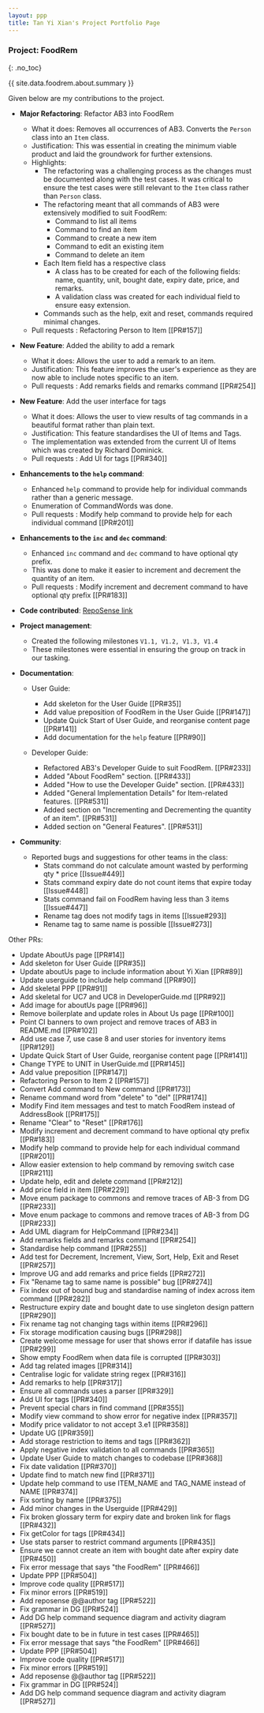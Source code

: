 ```yaml
---
layout: ppp
title: Tan Yi Xian's Project Portfolio Page
---
```


<!-- markdownlint-disable-next-line blanks-around-headers -->
### Project: FoodRem
{: .no_toc}

<!-- markdownlint-disable-next-line proper-names -->
{{ site.data.foodrem.about.summary }}

Given below are my contributions to the project.

* **Major Refactoring**: Refactor AB3 into FoodRem

  * What it does: Removes all occurrences of AB3. Converts the `Person` class into an `Item` class.
  * Justification: This was essential in creating the minimum viable product and laid the groundwork for further extensions.
  * Highlights:
    * The refactoring was a challenging process as the changes must be documented along with the test cases. It was critical to ensure the test cases were still relevant to the `Item` class rather than `Person` class.
    * The refactoring meant that all commands of AB3 were extensively modified to suit FoodRem:
      * Command to list all items
      * Command to find an item
      * Command to create a new item
      * Command to edit an existing item
      * Command to delete an item
    * Each Item field has a respective class
      * A class has to be created for each of the following fields: name, quantity, unit, bought date, expiry date, price, and remarks.
      * A validation class was created for each individual field to ensure easy extension.
    * Commands such as the help, exit and reset, commands required minimal changes.
  * Pull requests : Refactoring Person to Item [[PR#157]]

* **New Feature**: Added the ability to add a remark

  * What it does: Allows the user to add a remark to an item.
  * Justification: This feature improves the user's experience as they are now able to include notes specific to an item.
  * Pull requests : Add remarks fields and remarks command [[PR#254]]

* **New Feature**: Add the user interface for tags
  * What it does: Allows the user to view results of tag commands in a beautiful format rather than plain text.
  * Justification: This feature standardises the UI of Items and Tags.
  * The implementation was extended from the current UI of Items which was created by Richard Dominick.
  * Pull requests : Add UI for tags [[PR#340]]

* **Enhancements to the `help` command**:

  * Enhanced `help` command to provide help for individual commands rather than a generic message.
  * Enumeration of CommandWords was done.
  * Pull requests : Modify help command to provide help for each individual command [[PR#201]]

* **Enhancements to the `inc` and `dec` command**:

  * Enhanced `inc` command and `dec` command to have optional qty prefix.
  * This was done to make it easier to increment and decrement the quantity of an item.
  * Pull requests : Modify increment and decrement command to have optional qty prefix [[PR#183]]

* **Code contributed**: [RepoSense link](https://nus-cs2103-ay2223s1.github.io/tp-dashboard/?search=&sort=groupTitle&sortWithin=title&timeframe=commit&mergegroup=&groupSelect=groupByRepos&breakdown=true&checkedFileTypes=docs~functional-code~test-code~other&since=2022-09-16&tabOpen=true&tabType=authorship&tabAuthor=yixiann&tabRepo=AY2223S1-CS2103T-W16-2%2Ftp%5Bmaster%5D&authorshipIsMergeGroup=false&authorshipFileTypes=docs~functional-code~test-code~other&authorshipIsBinaryFileTypeChecked=false&authorshipIsIgnoredFilesChecked=false)

* **Project management**:

  * Created the following milestones `V1.1, V1.2, V1.3, V1.4`
  * These milestones were essential in ensuring the group on track in our tasking.

* **Documentation**:

  * User Guide:
    * Add skeleton for the User Guide [[PR#35]]
    * Add value preposition of FoodRem in the User Guide [[PR#147]]
    * Update Quick Start of User Guide, and reorganise content page [[PR#141]]
    * Add documentation for the `help` feature [[PR#90]]

  * Developer Guide:
    * Refactored AB3's Developer Guide to suit FoodRem. [[PR#233]]
    * Added "About FoodRem" section. [[PR#433]]
    * Added "How to use the Developer Guide" section. [[PR#433]]
    * Added "General Implementation Details" for Item-related features. [[PR#531]]
    * Added section on "Incrementing and Decrementing the quantity of an item". [[PR#531]]
    * Added section on "General Features". [[PR#531]]

* **Community**:

  * Reported bugs and suggestions for other teams in the class:
    * Stats command do not calculate amount wasted by performing qty * price [[Issue#449]]
    * Stats command expiry date do not count items that expire today [[Issue#448]]
    * Stats command fail on FoodRem having less than 3 items [[Issue#447]]
    * Rename tag does not modify tags in items [[Issue#293]]
    * Rename tag to same name is possible [[Issue#273]]

Other PRs:

* Update AboutUs page [[PR#14]]
* Add skeleton for User Guide [[PR#35]]
* Update aboutUs page to include information about Yi Xian [[PR#89]]
* Update userguide to include help command [[PR#90]]
* Add skeletal PPP [[PR#91]]
* Add skeletal for UC7 and UC8 in DeveloperGuide.md [[PR#92]]
* Add image for aboutUs page [[PR#96]]
* Remove boilerplate and update roles in About Us page [[PR#100]]
* Point CI banners to own project and remove traces of AB3 in README.md [[PR#102]]
* Add use case 7, use case 8 and user stories for inventory items [[PR#129]]
* Update Quick Start of User Guide, reorganise content page [[PR#141]]
* Change TYPE to UNIT in UserGuide.md [[PR#145]]
* Add value preposition [[PR#147]]
* Refactoring Person to Item 2 [[PR#157]]
* Convert Add command to New command [[PR#173]]
* Rename command word from \"delete\" to \"del\" [[PR#174]]
* Modify Find item messages and test to match FoodRem instead of AddressBook [[PR#175]]
* Rename \"Clear\" to \"Reset\" [[PR#176]]
* Modify increment and decrement command to have optional qty prefix [[PR#183]]
* Modify help command to provide help for each individual command [[PR#201]]
* Allow easier extension to help command by removing switch case [[PR#211]]
* Update help, edit and delete command [[PR#212]]
* Add price field in item [[PR#229]]
* Move enum package to commons and remove traces of AB-3 from DG [[PR#233]]
* Move enum package to commons and remove traces of AB-3 from DG [[PR#233]]
* Add UML diagram for HelpCommand [[PR#234]]
* Add remarks fields and remarks command [[PR#254]]
* Standardise help command [[PR#255]]
* Add test for Decrement, Increment, View, Sort, Help, Exit and Reset [[PR#257]]
* Improve UG and add remarks and price fields [[PR#272]]
* Fix \"Rename tag to same name is possible\" bug [[PR#274]]
* Fix index out of bound bug and standardise naming of index across item command [[PR#282]]
* Restructure expiry date and bought date to use singleton design pattern [[PR#290]]
* Fix rename tag not changing tags within items [[PR#296]]
* Fix storage modification causing bugs [[PR#298]]
* Create welcome message for user that shows error if datafile has issue [[PR#299]]
* Show empty FoodRem when data file is corrupted [[PR#303]]
* Add tag related images [[PR#314]]
* Centralise logic for validate string regex [[PR#316]]
* Add remarks to help [[PR#317]]
* Ensure all commands uses a parser [[PR#329]]
* Add UI for tags [[PR#340]]
* Prevent special chars in find command [[PR#355]]
* Modify view command to show error for negative index [[PR#357]]
* Modify price validator to not accept 3.e1 [[PR#358]]
* Update UG [[PR#359]]
* Add storage restriction to items and tags [[PR#362]]
* Apply negative index validation to all commands [[PR#365]]
* Update User Guide to match changes to codebase [[PR#368]]
* Fix date validation [[PR#370]]
* Update find to match new find [[PR#371]]
* Update help command to use ITEM_NAME and TAG_NAME instead of NAME [[PR#374]]
* Fix sorting by name [[PR#375]]
* Add minor changes in the Userguide [[PR#429]]
* Fix broken glossary term for expiry date and broken link for flags [[PR#432]]
* Fix getColor for tags [[PR#434]]
* Use stats parser to restrict command arguments [[PR#435]]
* Ensure we cannot create an item with bought date after expiry date [[PR#450]]
* Fix error message that says \"the FoodRem\" [[PR#466]]
* Update PPP [[PR#504]]
* Improve code quality [[PR#517]]
* Fix minor errors [[PR#519]]
* Add reposense @@author tag [[PR#522]]
* Fix grammar in DG [[PR#524]]
* Add DG help command sequence diagram and activity diagram [[PR#527]]
* Fix bought date to be in future in test cases [[PR#465]]
* Fix error message that says \"the FoodRem\" [[PR#466]]
* Update PPP [[PR#504]]
* Improve code quality [[PR#517]]
* Fix minor errors [[PR#519]]
* Add reposense @@author tag [[PR#522]]
* Fix grammar in DG [[PR#524]]
* Add DG help command sequence diagram and activity diagram [[PR#527]]

